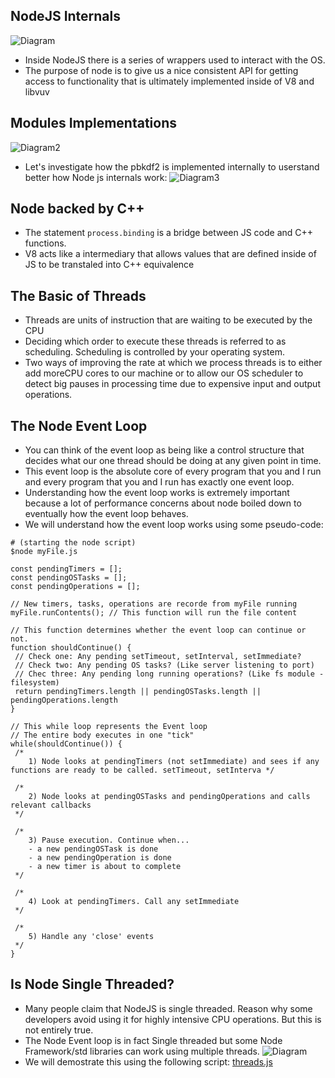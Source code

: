 ## NodeJS Internals

![Diagram](https://snag.gy/9kzAT4.jpg)

- Inside NodeJS there is a series of wrappers used to interact with the OS.
- The purpose of node is to give us a nice consistent API for getting access to functionality that is ultimately implemented inside of V8 and libvuv

## Modules Implementations

![Diagram2](https://snag.gy/fOqya3.jpg)

- Let's investigate how the pbkdf2 is implemented internally to userstand better how Node js internals work:
  ![Diagram3](https://snag.gy/R2mTGh.jpg)

## Node backed by C++

- The statement `process.binding` is a bridge between JS code and C++ functions.
- V8 acts like a intermediary that allows values that are defined inside of JS to be transtaled into C++ equivalence

## The Basic of Threads

- Threads are units of instruction that are waiting to be executed by the CPU
- Deciding which order to execute these threads is referred to as scheduling. Scheduling is controlled by your operating system.
- Two ways of improving the rate at which we process threads is to either add moreCPU cores to our machine or to allow our OS scheduler to detect big pauses in processing time due to expensive input and output operations.

## The Node Event Loop

- You can think of the event loop as being like a control structure that decides what our one thread should be doing at any given point in time.
- This event loop is the absolute core of every program that you and I run and every program that you and I run has exactly one event loop.
- Understanding how the event loop works is extremely important because a lot of performance concerns about node boiled down to eventually how the event loop behaves.
- We will understand how the event loop works using some pseudo-code:

```
# (starting the node script)
$node myFile.js

const pendingTimers = [];
const pendingOSTasks = [];
const pendingOperations = [];

// New timers, tasks, operations are recorde from myFile running
myFile.runContents(); // This function will run the file content

// This function determines whether the event loop can continue or not.
function shouldContinue() {
 // Check one: Any pending setTimeout, setInterval, setImmediate?
 // Check two: Any pending OS tasks? (Like server listening to port)
 // Chec three: Any pending long running operations? (Like fs module - filesystem)
 return pendingTimers.length || pendingOSTasks.length || pendingOperations.length
}

// This while loop represents the Event loop
// The entire body executes in one "tick"
while(shouldContinue()) {
 /*
    1) Node looks at pendingTimers (not setImmediate) and sees if any functions are ready to be called. setTimeout, setInterva */

 /*
    2) Node looks at pendingOSTasks and pendingOperations and calls relevant callbacks
 */

 /*
    3) Pause execution. Continue when...
    - a new pendingOSTask is done
    - a new pendingOperation is done
    - a new timer is about to complete
 */

 /*
    4) Look at pendingTimers. Call any setImmediate
 */

 /*
    5) Handle any 'close' events
 */
}
```

## Is Node Single Threaded?

- Many people claim that NodeJS is single threaded. Reason why some developers avoid using it for highly intensive CPU operations. But this is not entirely true.
- The Node Event loop is in fact Single threaded but some Node Framework/std libraries can work using multiple threads.
  ![Diagram](https://snag.gy/hzHRLJ.jpg)
- We will demostrate this using the following script: [threads.js](https://github.com/Andrew4d3/udemy-node-advanced/blob/master/section-1/threads.js)
